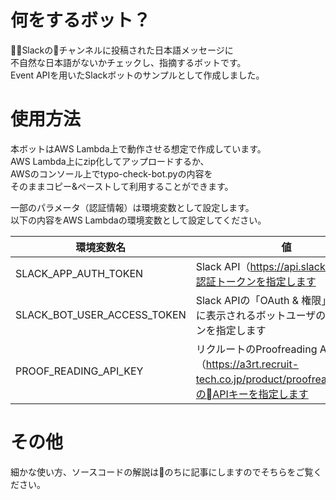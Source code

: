 # 何をするボット？
Slackのチャンネルに投稿された日本語メッセージに  
不自然な日本語がないかチェックし、指摘するボットです。  
Event APIを用いたSlackボットのサンプルとして作成しました。  

# 使用方法
本ボットはAWS Lambda上で動作させる想定で作成しています。  
AWS Lambda上にzip化してアップロードするか、  
AWSのコンソール上でtypo-check-bot.pyの内容を  
そのままコピー&ペーストして利用することができます。  

一部のパラメータ（認証情報）は環境変数として設定します。  
以下の内容をAWS Lambdaの環境変数として設定してください。  

| 環境変数名 | 値 |
| --- | --- |
| SLACK_APP_AUTH_TOKEN | Slack API（https://api.slack.com）の認証トークンを指定します |
| SLACK_BOT_USER_ACCESS_TOKEN | Slack APIの「OAuth & 権限」のページに表示されるボットユーザの認証トークンを指定します |
| PROOF_READING_API_KEY | リクルートのProofreading API（https://a3rt.recruit-tech.co.jp/product/proofreadingAPI/）のAPIキーを指定します |

# その他
細かな使い方、ソースコードの解説はのちに記事にしますのでそちらをご覧ください。

